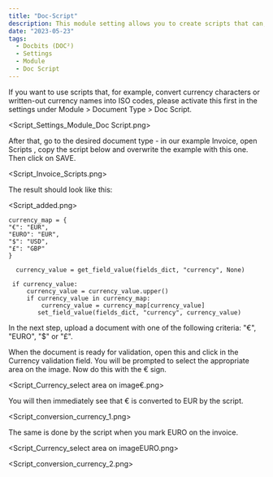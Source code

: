 ```yaml
---
title: "Doc-Script"
description: This module setting allows you to create scripts that can, for example, convert currency characters or written-out currency names into ISO codes.
date: "2023-05-23"
tags:
  - Docbits (DOC²)
  - Settings
  - Module
  - Doc Script
---
```


If you want to use scripts that, for example, convert currency characters or written-out currency names into ISO codes, please activate this first in the settings under Module > Document Type > Doc Script.

<Script_Settings_Module_Doc Script.png>

After that, go to the desired document type - in our example Invoice, open Scripts , copy the script below and overwrite the example with this one. Then click on SAVE.

<Script_Invoice_Scripts.png>

The result should look like this:

<Script_added.png>


    currency_map = {
    "€": "EUR",
    "EURO": "EUR",
    "$": "USD",
    "£": "GBP"
    }

      currency_value = get_field_value(fields_dict, "currency", None)

     if currency_value:
         currency_value = currency_value.upper()
         if currency_value in currency_map:
             currency_value = currency_map[currency_value]
            set_field_value(fields_dict, "currency", currency_value)
 

In the next step, upload a document with one of the following criteria: "€", "EURO", "$" or "£".

When the document is ready for validation, open this and click in the Currency validation field. You will be prompted to select the appropriate area on the image. Now do this with the € sign. 

<Script_Currency_select area on image€.png>

You will then immediately see that € is converted to EUR by the script.

<Script_conversion_currency_1.png>

The same is done by the script when you mark EURO on the invoice.

<Script_Currency_select area on imageEURO.png>

<Script_conversion_currency_2.png>